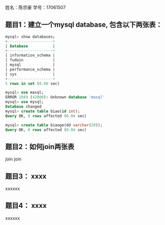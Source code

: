 姓名：陈宗豪
学号：17061507
## 题目1：建立一个mysql database, 包含以下两张表：
```sql
mysql> show databases;
+--------------------+
| Database           |
+--------------------+
| information_schema |
| fudain             |
| mysql              |
| performance_schema |
| sys                |
+--------------------+
5 rows in set (0.00 sec)

mysql> use masql;
ERROR 1049 (42000): Unknown database 'masql'
mysql> use mysql;
Database changed
mysql> create table biao(id int);
Query OK, 0 rows affected (0.04 sec)

mysql> create table biaoge(dd varchar(20));
Query OK, 0 rows affected (0.04 sec)
```

## 题目2：如何join两张表
join join

## 题目3： xxxx
xxxxxx

## 题目4： xxxx
xxxxxx
